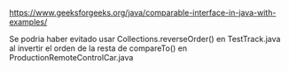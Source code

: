 https://www.geeksforgeeks.org/java/comparable-interface-in-java-with-examples/ 

Se podria haber evitado usar Collections.reverseOrder() en TestTrack.java al invertir el orden de la resta de compareTo() en ProductionRemoteControlCar.java
